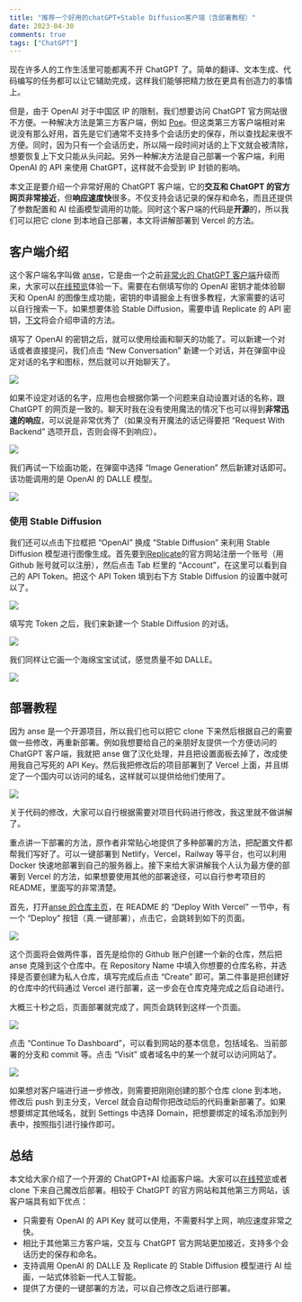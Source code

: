 ```yaml
---
title: "推荐一个好用的chatGPT+Stable Diffusion客户端（含部署教程）"
date: 2023-04-30
comments: true
tags: ["ChatGPT"]
---
```


现在许多人的工作生活里可能都离不开 ChatGPT 了。简单的翻译、文本生成、代码编写的任务都可以让它辅助完成，这样我们能够把精力放在更具有创造力的事情上。

但是，由于 OpenAI 对于中国区 IP 的限制，我们想要访问 ChatGPT 官方网站很不方便。一种解决方法是第三方客户端，例如 [Poe](https://juejin.cn/post/7216644653126811709)。但这类第三方客户端相对来说没有那么好用，首先是它们通常不支持多个会话历史的保存，所以查找起来很不方便。同时，因为只有一个会话历史，所以隔一段时间对话的上下文就会被清除，想要恢复上下文只能从头问起。另外一种解决方法是自己部署一个客户端，利用 OpenAI 的 API 来使用 ChatGPT，这样就不会受到 IP 封锁的影响。

本文正是要介绍一个非常好用的 ChatGPT 客户端，它的**交互和 ChatGPT 的官方网页非常接近**，但**响应速度快**很多。不仅支持会话记录的保存和命名，而且还提供了参数配置和 AI 绘画模型调用的功能。同时这个客户端的代码是**开源**的，所以我们可以把它 clone 到本地自己部署，本文将讲解部署到 Vercel 的方法。

## 客户端介绍

这个客户端名字叫做 [anse](https://github.com/anse-app/anse)，它是由一个之前[非常火的 ChatGPT 客户端](https://github.com/anse-app/chatgpt-demo)升级而来，大家可以[在线预览](https://anse.app/)体验一下。需要在右侧填写你的 OpenAI 密钥才能体验聊天和 OpenAI 的图像生成功能，密钥的申请掘金上有很多教程，大家需要的话可以自行搜索一下。如果想要体验 Stable Diffusion，需要申请 Replicate 的 API 密钥，[下文](#使用stable-diffusion)将会介绍申请的方法。

填写了 OpenAI 的密钥之后，就可以使用绘画和聊天的功能了。可以新建一个对话或者直接提问，我们点击 “New Conversation” 新建一个对话，并在弹窗中设定对话的名字和图标，然后就可以开始聊天了。

![](0.jpg)

如果不设定对话的名字，应用也会根据你第一个问题来自动设置对话的名称，跟 ChatGPT 的网页是一致的。聊天时我在没有使用魔法的情况下也可以得到**非常迅速的响应**，可以说是非常优秀了（如果没有开魔法的话记得要把 “Request With Backend” 选项开启，否则会得不到响应）。

![](1.jpg)

我们再试一下绘画功能，在弹窗中选择 “Image Generation” 然后新建对话即可。该功能调用的是 OpenAI 的 DALLE 模型。

![](2.jpg)

### 使用 Stable Diffusion

我们还可以点击下拉框把 “OpenAI” 换成 “Stable Diffusion” 来利用 Stable Diffusion 模型进行图像生成。首先要到[Replicate](https://replicate.com/)的官方网站注册一个账号（用 Github 账号就可以注册），然后点击 Tab 栏里的 “Account”，在这里可以看到自己的 API Token。把这个 API Token 填到右下方 Stable Diffusion 的设置中就可以了。

![](3.jpg)

填写完 Token 之后，我们来新建一个 Stable Diffusion 的对话。

![](4.jpg)

我们同样让它画一个海绵宝宝试试，感觉质量不如 DALLE。

![](5.jpg)

## 部署教程

因为 anse 是一个开源项目，所以我们也可以把它 clone 下来然后根据自己的需要做一些修改，再重新部署。例如我想要给自己的亲朋好友提供一个方便访问的 ChatGPT 客户端，我就把 anse 做了汉化处理，并且把设置面板去掉了，改成使用我自己写死的 API Key。然后我把修改后的项目部署到了 Vercel 上面，并且绑定了一个国内可以访问的域名，这样就可以提供给他们使用了。

![](6.jpg)

关于代码的修改，大家可以自行根据需要对项目代码进行修改，我这里就不做讲解了。

重点讲一下部署的方法，原作者非常贴心地提供了多种部署的方法，把配置文件都帮我们写好了。可以一键部署到 Netlify，Vercel，Railway 等平台，也可以利用 Docker 快速地部署到自己的服务器上。接下来给大家讲解我个人认为最方便的部署到 Vercel 的方法，如果想要使用其他的部署途径，可以自行参考项目的 README，里面写的非常清楚。

首先，打开[anse 的仓库主页](https://github.com/anse-app/anse#deploy-with-vercel)，在 README 的 “Deploy With Vercel” 一节中，有一个 “Deploy” 按钮（真.一键部署），点击它，会跳转到如下的页面。

![](7.jpg)

这个页面将会做两件事，首先是给你的 Github 账户创建一个新的仓库，然后把 anse 克隆到这个仓库中。在 Repository Name 中填入你想要的仓库名称，并选择是否要创建为私人仓库，填写完成后点击 “Create” 即可。第二件事是把创建好的仓库中的代码通过 Vercel 进行部署，这一步会在仓库克隆完成之后自动进行。

大概三十秒之后，页面部署就完成了，网页会跳转到这样一个页面。

![](8.jpg)

点击 “Continue To Dashboard”，可以看到网站的基本信息，包括域名、当前部署的分支和 commit 等。点击 “Visit” 或者域名中的某一个就可以访问网站了。

![](9.jpg)

如果想对客户端进行进一步修改，则需要把刚刚创建的那个仓库 clone 到本地，修改后 push 到主分支，Vercel 就会自动帮你把改动后的代码重新部署了。如果想要绑定其他域名，就到 Settings 中选择 Domain，把想要绑定的域名添加到列表中，按照指引进行操作即可。

## 总结

本文给大家介绍了一个开源的 ChatGPT+AI 绘画客户端。大家可以[在线预览](https://anse.app/)或者 clone 下来自己魔改后部署。相较于 ChatGPT 的官方网站和其他第三方网站，该客户端具有如下优点：

- 只需要有 OpenAI 的 API Key 就可以使用，不需要科学上网，响应速度非常之快。
- 相比于其他第三方客户端，交互与 ChatGPT 官方网站更加接近，支持多个会话历史的保存和命名。
- 支持调用 OpenAI 的 DALLE 及 Replicate 的 Stable Diffusion 模型进行 AI 绘画，一站式体验新一代人工智能。
- 提供了方便的一键部署的方法，可以自己修改之后进行部署。
